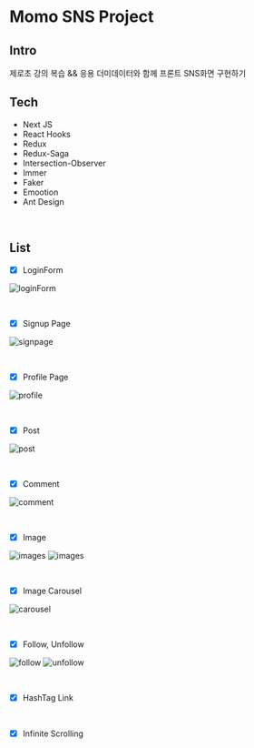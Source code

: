# Momo SNS Project

## Intro

제로초 강의 복습 && 응용
더미데이터와 함께 프론트 SNS화면 구현하기

## Tech

- Next JS
- React Hooks
- Redux
- Redux-Saga
- Intersection-Observer
- Immer
- Faker
- Emootion
- Ant Design

<br />

## List

- [x] LoginForm

![loginForm](public/images//loginForm.JPG)

<br />

- [x] Signup Page

![signpage](public/images/signup.JPG)

<br />

- [x] Profile Page

![profile](public/images/profile.JPG)

<br />

- [x] Post

![post](public/images/post.JPG)

<br />

- [x] Comment

![comment](public/images/comment.JPG)

<br />

- [x] Image

![images](public/images/two.JPG)
![images](public/images/three.JPG)

<br />

- [x] Image Carousel

![carousel](public/images/carousel.JPG)

<br />

- [x] Follow, Unfollow

![follow](public/images/follow.png)
![unfollow](public/images/unfollow.png)

<br />

- [x] HashTag Link

<br />

- [x] Infinite Scrolling
